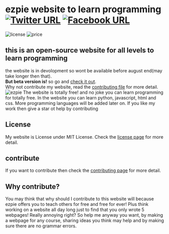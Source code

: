 # ezpie website to learn programming [![Twitter URL](https://img.shields.io/twitter/url/https/twitter.com/bukotsunikki.svg?style=social&label=Follow%20%40ezpie)](https://twitter.com/ezpieCo) [![Facebook URL](https://img.shields.io/twitter/url?label=follow%20@ezpie&logo=facebook&style=social&url=http%3A%2F%2Ffacebook.com)](https://www.facebook.com/profile.php?id=100082135591250)

![license](https://img.shields.io/badge/license-MIT-green) ![price](https://img.shields.io/badge/price-FREE-blue)

## this is an open-source website for all levels to learn programming

the website is in devolopment so wont be available before august end(may take longer then that).\
**But beta version is!** so go and [check it out](https://ishaan010.github.io/ezpie).\
Why not contribute my website, read the [contributing file](https://github.com/ishaan010/ezpie/blob/master/CONTRIBUTING.md) for more detail.
![ezpie](https://user-images.githubusercontent.com/104765117/172398008-f0f50a3c-1a91-4ff4-80cc-ad8eaed1b354.png)
The website is totally free! and no joke you can learn programming for totally free. In the website you can learn python, javascript, html and css. More programming languages will be added later on. If you like my work then give a star ot help by contributing


## License

My website is License under MIT License. Check the [license page](https://github.com/ishaan010/ezpie/blob/master/LICENSE) for more detail.

## contribute

If you want to contribute then check the [contributing page](https://github.com/ishaan010/ezpie/blob/master/CONTRIBUTING.md) for more detail.

## Why contribute?

You may think that why should I contribute to this website will because ezpie offers you to teach others for free and free for ever! Plus think working on a website all day long just to find that you only wrote 5 webpages! Really annoying right? So help me anyway you want, by making a webpage for any course, sharing ideas you think may help and by making sure there are no grammar errors.
